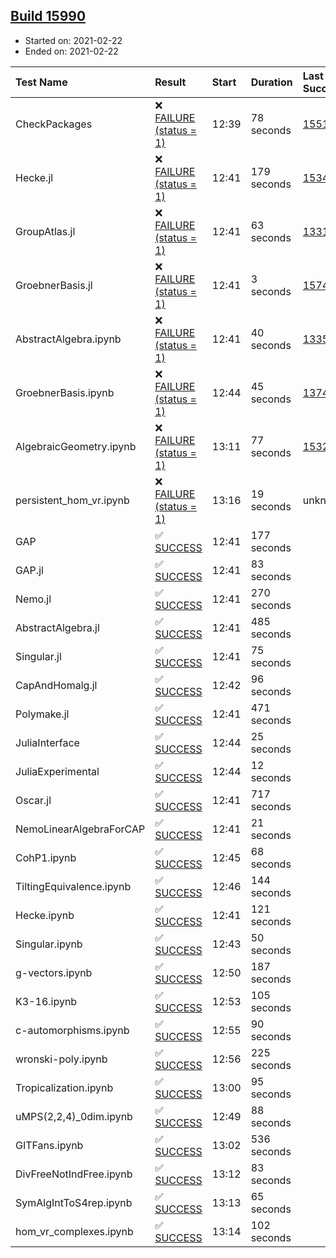 ## [Build 15990](https://oscarci.mathematik.uni-kl.de/job/oscar/15990/)

* Started on: 2021-02-22
* Ended on: 2021-02-22

| Test Name    | Result | Start | Duration | Last Success | First Failure |
|:-------------|:-------|:------|:---------|:-------------|:--------------|
| CheckPackages | ❌ [FAILURE (status = 1)](https://oscarci.mathematik.uni-kl.de/job/oscar/15990/artifact/logs/build-15990/CheckPackages.log) | 12:39 | 78 seconds | [15514](https://oscarci.mathematik.uni-kl.de/job/oscar/15514/) | [15515](https://oscarci.mathematik.uni-kl.de/job/oscar/15515/) |
| Hecke.jl | ❌ [FAILURE (status = 1)](https://oscarci.mathematik.uni-kl.de/job/oscar/15990/artifact/logs/build-15990/Hecke.jl.log) | 12:41 | 179 seconds | [15344](https://oscarci.mathematik.uni-kl.de/job/oscar/15344/) | [15348](https://oscarci.mathematik.uni-kl.de/job/oscar/15348/) |
| GroupAtlas.jl | ❌ [FAILURE (status = 1)](https://oscarci.mathematik.uni-kl.de/job/oscar/15990/artifact/logs/build-15990/GroupAtlas.jl.log) | 12:41 | 63 seconds | [13311](https://oscarci.mathematik.uni-kl.de/job/oscar/13311/) | [13312](https://oscarci.mathematik.uni-kl.de/job/oscar/13312/) |
| GroebnerBasis.jl | ❌ [FAILURE (status = 1)](https://oscarci.mathematik.uni-kl.de/job/oscar/15990/artifact/logs/build-15990/GroebnerBasis.jl.log) | 12:41 | 3 seconds | [15745](https://oscarci.mathematik.uni-kl.de/job/oscar/15745/) | [15746](https://oscarci.mathematik.uni-kl.de/job/oscar/15746/) |
| AbstractAlgebra.ipynb | ❌ [FAILURE (status = 1)](https://oscarci.mathematik.uni-kl.de/job/oscar/15990/artifact/logs/build-15990/AbstractAlgebra.ipynb.log) | 12:41 | 40 seconds | [13355](https://oscarci.mathematik.uni-kl.de/job/oscar/13355/) | [13356](https://oscarci.mathematik.uni-kl.de/job/oscar/13356/) |
| GroebnerBasis.ipynb | ❌ [FAILURE (status = 1)](https://oscarci.mathematik.uni-kl.de/job/oscar/15990/artifact/logs/build-15990/GroebnerBasis.ipynb.log) | 12:44 | 45 seconds | [13748](https://oscarci.mathematik.uni-kl.de/job/oscar/13748/) | [13749](https://oscarci.mathematik.uni-kl.de/job/oscar/13749/) |
| AlgebraicGeometry.ipynb | ❌ [FAILURE (status = 1)](https://oscarci.mathematik.uni-kl.de/job/oscar/15990/artifact/logs/build-15990/AlgebraicGeometry.ipynb.log) | 13:11 | 77 seconds | [15322](https://oscarci.mathematik.uni-kl.de/job/oscar/15322/) | [15323](https://oscarci.mathematik.uni-kl.de/job/oscar/15323/) |
| persistent_hom_vr.ipynb | ❌ [FAILURE (status = 1)](https://oscarci.mathematik.uni-kl.de/job/oscar/15990/artifact/logs/build-15990/persistent_hom_vr.ipynb.log) | 13:16 | 19 seconds | unknown | unknown |
| GAP | ✅ [SUCCESS](https://oscarci.mathematik.uni-kl.de/job/oscar/15990/artifact/logs/build-15990/GAP.log) | 12:41 | 177 seconds |  |  |
| GAP.jl | ✅ [SUCCESS](https://oscarci.mathematik.uni-kl.de/job/oscar/15990/artifact/logs/build-15990/GAP.jl.log) | 12:41 | 83 seconds |  |  |
| Nemo.jl | ✅ [SUCCESS](https://oscarci.mathematik.uni-kl.de/job/oscar/15990/artifact/logs/build-15990/Nemo.jl.log) | 12:41 | 270 seconds |  |  |
| AbstractAlgebra.jl | ✅ [SUCCESS](https://oscarci.mathematik.uni-kl.de/job/oscar/15990/artifact/logs/build-15990/AbstractAlgebra.jl.log) | 12:41 | 485 seconds |  |  |
| Singular.jl | ✅ [SUCCESS](https://oscarci.mathematik.uni-kl.de/job/oscar/15990/artifact/logs/build-15990/Singular.jl.log) | 12:41 | 75 seconds |  |  |
| CapAndHomalg.jl | ✅ [SUCCESS](https://oscarci.mathematik.uni-kl.de/job/oscar/15990/artifact/logs/build-15990/CapAndHomalg.jl.log) | 12:42 | 96 seconds |  |  |
| Polymake.jl | ✅ [SUCCESS](https://oscarci.mathematik.uni-kl.de/job/oscar/15990/artifact/logs/build-15990/Polymake.jl.log) | 12:41 | 471 seconds |  |  |
| JuliaInterface | ✅ [SUCCESS](https://oscarci.mathematik.uni-kl.de/job/oscar/15990/artifact/logs/build-15990/JuliaInterface.log) | 12:44 | 25 seconds |  |  |
| JuliaExperimental | ✅ [SUCCESS](https://oscarci.mathematik.uni-kl.de/job/oscar/15990/artifact/logs/build-15990/JuliaExperimental.log) | 12:44 | 12 seconds |  |  |
| Oscar.jl | ✅ [SUCCESS](https://oscarci.mathematik.uni-kl.de/job/oscar/15990/artifact/logs/build-15990/Oscar.jl.log) | 12:41 | 717 seconds |  |  |
| NemoLinearAlgebraForCAP | ✅ [SUCCESS](https://oscarci.mathematik.uni-kl.de/job/oscar/15990/artifact/logs/build-15990/NemoLinearAlgebraForCAP.log) | 12:41 | 21 seconds |  |  |
| CohP1.ipynb | ✅ [SUCCESS](https://oscarci.mathematik.uni-kl.de/job/oscar/15990/artifact/logs/build-15990/CohP1.ipynb.log) | 12:45 | 68 seconds |  |  |
| TiltingEquivalence.ipynb | ✅ [SUCCESS](https://oscarci.mathematik.uni-kl.de/job/oscar/15990/artifact/logs/build-15990/TiltingEquivalence.ipynb.log) | 12:46 | 144 seconds |  |  |
| Hecke.ipynb | ✅ [SUCCESS](https://oscarci.mathematik.uni-kl.de/job/oscar/15990/artifact/logs/build-15990/Hecke.ipynb.log) | 12:41 | 121 seconds |  |  |
| Singular.ipynb | ✅ [SUCCESS](https://oscarci.mathematik.uni-kl.de/job/oscar/15990/artifact/logs/build-15990/Singular.ipynb.log) | 12:43 | 50 seconds |  |  |
| g-vectors.ipynb | ✅ [SUCCESS](https://oscarci.mathematik.uni-kl.de/job/oscar/15990/artifact/logs/build-15990/g-vectors.ipynb.log) | 12:50 | 187 seconds |  |  |
| K3-16.ipynb | ✅ [SUCCESS](https://oscarci.mathematik.uni-kl.de/job/oscar/15990/artifact/logs/build-15990/K3-16.ipynb.log) | 12:53 | 105 seconds |  |  |
| c-automorphisms.ipynb | ✅ [SUCCESS](https://oscarci.mathematik.uni-kl.de/job/oscar/15990/artifact/logs/build-15990/c-automorphisms.ipynb.log) | 12:55 | 90 seconds |  |  |
| wronski-poly.ipynb | ✅ [SUCCESS](https://oscarci.mathematik.uni-kl.de/job/oscar/15990/artifact/logs/build-15990/wronski-poly.ipynb.log) | 12:56 | 225 seconds |  |  |
| Tropicalization.ipynb | ✅ [SUCCESS](https://oscarci.mathematik.uni-kl.de/job/oscar/15990/artifact/logs/build-15990/Tropicalization.ipynb.log) | 13:00 | 95 seconds |  |  |
| uMPS(2,2,4)_0dim.ipynb | ✅ [SUCCESS](https://oscarci.mathematik.uni-kl.de/job/oscar/15990/artifact/logs/build-15990/uMPS-2-2-4-_0dim.ipynb.log) | 12:49 | 88 seconds |  |  |
| GITFans.ipynb | ✅ [SUCCESS](https://oscarci.mathematik.uni-kl.de/job/oscar/15990/artifact/logs/build-15990/GITFans.ipynb.log) | 13:02 | 536 seconds |  |  |
| DivFreeNotIndFree.ipynb | ✅ [SUCCESS](https://oscarci.mathematik.uni-kl.de/job/oscar/15990/artifact/logs/build-15990/DivFreeNotIndFree.ipynb.log) | 13:12 | 83 seconds |  |  |
| SymAlgIntToS4rep.ipynb | ✅ [SUCCESS](https://oscarci.mathematik.uni-kl.de/job/oscar/15990/artifact/logs/build-15990/SymAlgIntToS4rep.ipynb.log) | 13:13 | 65 seconds |  |  |
| hom_vr_complexes.ipynb | ✅ [SUCCESS](https://oscarci.mathematik.uni-kl.de/job/oscar/15990/artifact/logs/build-15990/hom_vr_complexes.ipynb.log) | 13:14 | 102 seconds |  |  |
